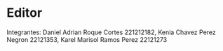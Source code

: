 # Editor
Integrantes: Daniel Adrian Roque Cortes 221212182, Kenia Chavez Perez Negron 22121353, Karel Marisol Ramos Perez 22121273
